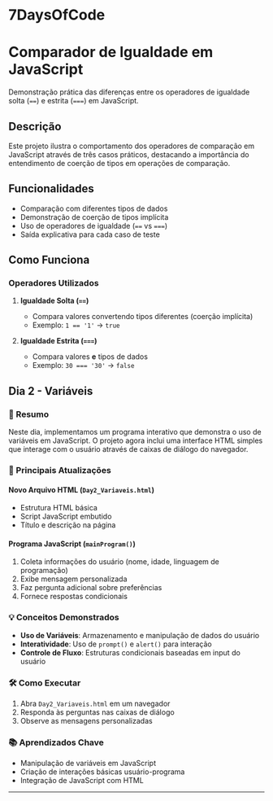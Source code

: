 # 7DaysOfCode
 
# Comparador de Igualdade em JavaScript

Demonstração prática das diferenças entre os operadores de igualdade solta (`==`) e estrita (`===`) em JavaScript.

## Descrição

Este projeto ilustra o comportamento dos operadores de comparação em JavaScript através de três casos práticos, destacando a importância do entendimento de coerção de tipos em operações de comparação.

## Funcionalidades

- Comparação com diferentes tipos de dados
- Demonstração de coerção de tipos implícita
- Uso de operadores de igualdade (`==` vs `===`)
- Saída explicativa para cada caso de teste

## Como Funciona

### Operadores Utilizados

1. **Igualdade Solta (`==`)**
   - Compara valores convertendo tipos diferentes (coerção implícita)
   - Exemplo: `1 == '1'` → `true`

2. **Igualdade Estrita (`===`)**
   - Compara valores **e** tipos de dados
   - Exemplo: `30 === '30'` → `false`


## Dia 2 - Variáveis

### 📝 Resumo

Neste dia, implementamos um programa interativo que demonstra o uso de variáveis em JavaScript. O projeto agora inclui uma interface HTML simples que interage com o usuário através de caixas de diálogo do navegador.

### 🚀 Principais Atualizações

#### Novo Arquivo HTML (`Day2_Variaveis.html`)

- Estrutura HTML básica
- Script JavaScript embutido
- Título e descrição na página

#### Programa JavaScript (`mainProgram()`)

1. Coleta informações do usuário (nome, idade, linguagem de programação)
2. Exibe mensagem personalizada
3. Faz pergunta adicional sobre preferências
4. Fornece respostas condicionais

### 💡 Conceitos Demonstrados

- **Uso de Variáveis**: Armazenamento e manipulação de dados do usuário
- **Interatividade**: Uso de `prompt()` e `alert()` para interação
- **Controle de Fluxo**: Estruturas condicionais baseadas em input do usuário

### 🛠️ Como Executar

1. Abra `Day2_Variaveis.html` em um navegador
2. Responda às perguntas nas caixas de diálogo
3. Observe as mensagens personalizadas

### 📚 Aprendizados Chave

- Manipulação de variáveis em JavaScript
- Criação de interações básicas usuário-programa
- Integração de JavaScript com HTML


---






